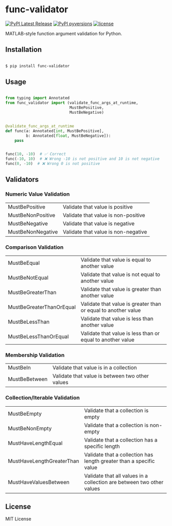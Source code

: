 # func-validator

<div>

[![PyPI Latest Release](https://img.shields.io/pypi/v/func-validator?style=flat&logo=pypi)](https://pypi.org/project/func-validator/)
[![PyPI pyversions](https://img.shields.io/pypi/pyversions/func-validator.svg?logo=python&style=flat)](https://pypi.python.org/pypi/func-validator/)
[![license](https://img.shields.io/pypi/l/func-validator?style=flat&logo=opensourceinitiative)](https://opensource.org/license/mit/)

</div>

MATLAB-style function argument validation for Python.

## Installation

```sh

$ pip install func-validator

```

## Usage

```py

from typing import Annotated
from func_validator import (validate_func_args_at_runtime, 
                            MustBePositive,
                            MustBeNegative)


@validate_func_args_at_runtime
def func(a: Annotated[int, MustBePositive],
         b: Annotated[float, MustBeNegative]):
    pass


func(10, -10)  # ✅ Correct
func(-10, 10)  # ❌ Wrong -10 is not positive and 10 is not negative
func(0, -10)  # ❌ Wrong 0 is not positive

```

## Validators

### Numeric Value Validation

<table>
    <tr>
        <td>MustBePositive</td>
        <td>Validate that value is positive</td>
    </tr>
    <tr>
        <td>MustBeNonPositive</td>
        <td>Validate that value is non-positive</td>
    </tr>
    <tr>
        <td>MustBeNegative</td>
        <td>Validate that value is negative</td>
    </tr>
    <tr>
        <td>MustBeNonNegative</td>
        <td>Validate that value is non-negative</td>
    </tr>
</table>

### Comparison Validation

<table>
    <tr>
        <td>MustBeEqual</td>
        <td>Validate that value is equal to another value</td>
    </tr>
    <tr>
        <td>MustBeNotEqual</td>
        <td>Validate that value is not equal to another value</td>
    </tr>
    <tr>
        <td>MustBeGreaterThan</td>
        <td>Validate that value is greater than another value</td>
    </tr>
    <tr>
        <td>MustBeGreaterThanOrEqual</td>
        <td>Validate that value is greater than or equal to another value</td>
    </tr>
    <tr>
        <td>MustBeLessThan</td>
        <td>Validate that value is less than another value</td>
    </tr>
    <tr>
        <td>MustBeLessThanOrEqual</td>
        <td>Validate that value is less than or equal to another value</td>
    </tr>
</table>

### Membership Validation

<table>
    <tr>
        <td>MustBeIn</td>
        <td>Validate that value is in a collection</td>
    </tr>
    <tr>
        <td>MustBeBetween</td>
        <td>Validate that value is between two other values</td>
    </tr>
</table>

### Collection/Iterable Validation

<table>
    <tr>
        <td>MustBeEmpty</td>
        <td>Validate that a collection is empty</td>
    </tr>
    <tr>
        <td>MustBeNonEmpty</td>
        <td>Validate that a collection is non-empty</td>
    </tr>
    <tr>
        <td>MustHaveLengthEqual</td>
        <td>Validate that a collection has a specific length</td>
    </tr>
    <r>
        <td>MustHaveLengthGreaterThan</td>
        <td>Validate that a collection has length greater than a specific value</td>
    </tr>
    <tr>
        <td>MustHaveValuesBetween</td>
        <td>Validate that all values in a collection are between two other values</td>
    </tr>
</table>


## License

MIT License
